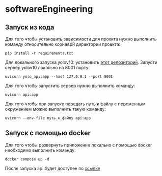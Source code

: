 # softwareEngineering

## Запуск из кода
Для того чтобы установить зависимости для проекта нужно выполнить команду относительно корневой директории проекта:
```
pip install -r requirements.txt
```

Для локального запуска yolov10: установить [этот репозиторий](https://github.com/YaroslavKomarov/Yolov10).
Запусти сервер yolov10 локально на 8001 порту:
```
uvicorn yolo_api:app --host 127.0.0.1 --port 8001
```

Для того чтобы запустить сервер нужно выполнить команду: 
```
uvicorn api:app
```

Для того чтобы при запуске передать путь к файлу с переменным окружением можно выполнить такую команду:

```
uvicorn --env-file путь_к_файлу api:app
```
## Запуск с помощью docker
Для того чтобы развернуть приложение локально с помощью docker необходимо выполнить команду:
```
docker compose up -d
```

После запуска api будет доступен по [ссылке](http://localhost:81/docs#/)